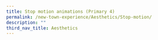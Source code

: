 ```yaml
---
title: Stop motion animations (Primary 4)
permalink: /new-town-experience/Aesthetics/Stop-motion/
description: ""
third_nav_title: Aesthetics
---
```

